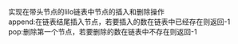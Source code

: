 实现在带头节点的lilo链表中节点的插入和删除操作  
append:在链表结尾插入节点，若要插入的数在链表中已经存在则返回-1  
pop:删除第一个节点，若要删除的数在链表中不存在则返回-1  
